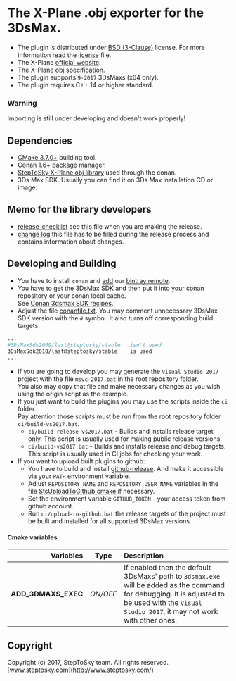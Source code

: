 
# The X-Plane .obj exporter for the 3DsMax.
- The plugin is distributed under [BSD (3-Clause)](http://opensource.org/licenses/BSD-3-Clause) license.
  For more information read the [license](license.txt) file.
- The X-Plane [official website](http://www.x-plane.com/).
- The X-Plane [obj specification](http://developer.x-plane.com/?article=obj8-file-format-specification).
- The plugin supports `9-2017` 3DsMaxs (x64 only).
- The plugin requires C++ 14 or higher standard.

### Warning 
Importing is still under developing and doesn't work properly!

## Dependencies
- [CMake 3.7.0+](https://cmake.org/) building tool.
- [Conan 1.6+](https://www.conan.io) package manager.
- [StepToSky X-Plane obj library](https://github.com/steptosky/XplnObj) used through the conan.
- 3Ds Max SDK. Usually you can find it on 3Ds Max installation CD or image.

## Memo for the library developers
- [release-checklist](doc/release-checklist.md) see this file when you are making the release.
- [change log](doc/changelog.txt) this file has to be filled during the release process and contains information about changes.

## Developing and Building
- You have to install `conan` and [add](https://docs.conan.io/en/latest/reference/commands/misc/remote.html) 
  our [bintray remote](https://bintray.com/steptosky/conan-open-source).
- You have to get the 3DsMax SDK and then put it into your conan repository or your conan local cache.  
  See [Conan 3dsmax SDK recipes](https://github.com/steptosky/conan-3dsmax-sdk-recipes).
- Adjust the file [conanfile.txt](conanfile.txt). You may comment unnecessary 3DsMax SDK version with the `#` symbol. It also turns off corresponding build targets.
``` bash
...
#3DsMaxSdk2009/last@steptosky/stable   isn't used
3DsMaxSdk2010/last@steptosky/stable    is used
...
```
- If you are going to develop you may generate the `Visual Studio 2017` project with the file `msvc-2017.bat` in the root repository folder.  
  You also may copy that file and make necessary changes as you wish using the origin script as the example.  
- If you just want to build the plugins you may use the scripts inside the `ci` folder.  
  Pay attention those scripts must be run from the root repository folder `ci/build-vs2017.bat`.
    - `ci/build-release-vs2017.bat` - Builds and installs release target only. This script is usually used for making public release versions.
    - `ci/build-vs2017.bat` - Builds and installs release and debug targets. This script is usually used in CI jobs for checking your work.
- If you want to upload built plugins to github:
  - You have to build and install [github-release](https://github.com/aktau/github-release). And make it accessible via your `PATH` environment variable.
  - Adjust `REPOSITORY_NAME` and `REPOSITORY_USER_NAME` variables in the file [StsUploadToGithub.cmake](cmake/StsUploadToGithub.cmake) if necessary.
  - Set the environment variable `GITHUB_TOKEN` - your access token from github account.
  - Run `ci/upload-to-github.bat` the release targets of the project must be built and installed for all supported 3DsMax versions.

#### Cmake variables
| Variables | Type | Description |
|----------:|:----:|:------------|
| **ADD_3DMAXS_EXEC** | _ON/OFF_  | If enabled then the default 3DsMaxs' path to `3dsmax.exe` will be added as the command for debugging. It is adjusted to be used with the `Visual Studio 2017`, it may not work with other ones. |


## Copyright
Copyright (c) 2017, StepToSky team. All rights reserved.  
[www.steptosky.com](http://www.steptosky.com/)